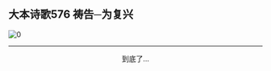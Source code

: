 
## 大本诗歌576 祷告─为复兴

<img alt="0" data-original="/data/d0600/0.jpeg">

---

<p style="text-align: center">到底了...</p>

<script src="/js/dist-view.js"></script>